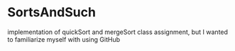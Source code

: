 # SortsAndSuch
implementation of quickSort and mergeSort
class assignment, but I wanted to familiarize myself with using GitHub
